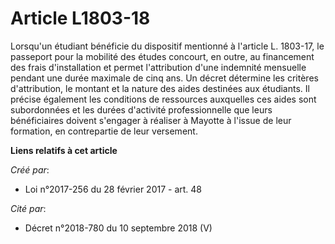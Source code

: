 # Article L1803-18

Lorsqu'un étudiant bénéficie du dispositif mentionné à l'article L. 1803-17, le passeport pour la mobilité des études
concourt, en outre, au financement des frais d'installation et permet l'attribution d'une indemnité mensuelle pendant une
durée maximale de cinq ans. Un décret détermine les critères d'attribution, le montant et la nature des aides destinées aux
étudiants. Il précise également les conditions de ressources auxquelles ces aides sont subordonnées et les durées d'activité
professionnelle que leurs bénéficiaires doivent s'engager à réaliser à Mayotte à l'issue de leur formation, en contrepartie
de leur versement.

**Liens relatifs à cet article**

_Créé par_:

  - Loi n°2017-256 du 28 février 2017 - art. 48

_Cité par_:

  - Décret n°2018-780 du 10 septembre 2018 (V)
